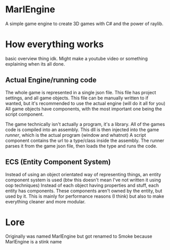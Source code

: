 # MarlEngine
A simple game engine to create 3D games with C# and the power of raylib.

# How everything works
basic overview thing idk. Might make a youtube video or something explaining when its all done.

## Actual Engine/running code
The whole game is represented in a single json file. This file has project settings, and all game objects. This file can be manually written to if wanted, but it's recommended to use the actual engine (will do it all for you) All game objects have components, with the most important one being the script component.

The game technically isn't actually a program, it's a library. All of the games code is compiled into an assembly. This dll is then injected into the game *runner*, which is the actual program (window and whatnot) A script component contains the url to a type/class inside the assembly. The runner parses it from the game json file, then loads the type and runs the code.

## ECS (Entity Component System)
Instead of using an object orientated way of representing things, an entity component system is used (btw this doesn't mean I've not written it using oop techniques) Instead of each object having properties and stuff, each entity has components. These components aren't owned by the entity, but used by it. This is mainly for performance reasons (I think) but also to make everything cleaner and more modular.

# Lore
Originally was named MarlEngine but got renamed to Smoke because MarlEngine is a stink name